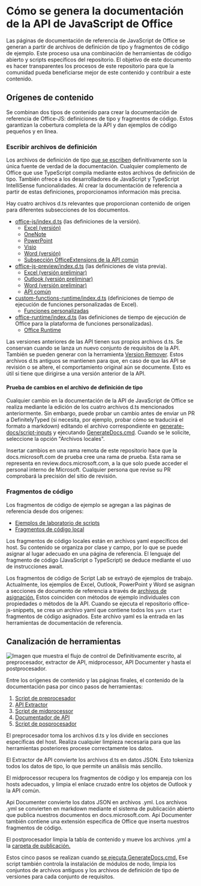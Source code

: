 # <a name="how-the-office-javascript-api-documentation-is-generated"></a>Cómo se genera la documentación de la API de JavaScript de Office

Las páginas de documentación de referencia de JavaScript de Office se generan a partir de archivos de definición de tipo y fragmentos de código de ejemplo. Este proceso usa una combinación de herramientas de código abierto y scripts específicos del repositorio. El objetivo de este documento es hacer transparentes los procesos de este repositorio para que la comunidad pueda beneficiarse mejor de este contenido y contribuir a este contenido.

## <a name="content-sources"></a>Orígenes de contenido

Se combinan dos tipos de contenido para crear la documentación de referencia de Office-JS: definiciones de tipo y fragmentos de código. Estos garantizan la cobertura completa de la API y dan ejemplos de código pequeños y en línea.

### <a name="type-definition-files"></a>Escribir archivos de definición

Los archivos de definición de tipo [que se escriben](https://github.com/DefinitelyTyped/DefinitelyTyped) definitivamente son la única fuente de verdad de la documentación. Cualquier complemento de Office que use TypeScript compila mediante estos archivos de definición de tipo. También ofrece a los desarrolladores de JavaScript y TypeScript IntelliSense funcionalidades. Al crear la documentación de referencia a partir de estas definiciones, proporcionamos información más precisa.

Hay cuatro archivos d.ts relevantes que proporcionan contenido de origen para diferentes subsecciones de los documentos.

- [office-js/index.d.ts](https://raw.githubusercontent.com/DefinitelyTyped/DefinitelyTyped/master/types/office-js/index.d.ts) (las definiciones de la versión).
  - [Excel (versión)](https://docs.microsoft.com/javascript/api/excel_release)
  - [OneNote](https://docs.microsoft.com/javascript/api/onenote)
  - [PowerPoint](https://docs.microsoft.com/javascript/api/powerpoint)
  - [Visio](https://docs.microsoft.com/javascript/api/visio)
  - [Word (versión)](https://docs.microsoft.com/javascript/api/word_release)
  - [Subsección OfficeExtensions de la API común](https://docs.microsoft.com/javascript/api/office)
- [office-js-preview/index.d.ts](https://raw.githubusercontent.com/DefinitelyTyped/DefinitelyTyped/master/types/office-js-preview/index.d.ts) (las definiciones de vista previa).
  - [Excel (versión preliminar)](https://docs.microsoft.com/javascript/api/excel)
  - [Outlook (versión preliminar)](https://docs.microsoft.com/javascript/api/outlook)
  - [Word (versión preliminar)](https://docs.microsoft.com/javascript/api/word)
  - [API común](https://docs.microsoft.com/javascript/api/office)
- [custom-functions-runtime/index.d.ts](https://github.com/DefinitelyTyped/DefinitelyTyped/blob/master/types/custom-functions-runtime/index.d.ts) (definiciones de tiempo de ejecución de funciones personalizadas de Excel).
  - [Funciones personalizadas](https://docs.microsoft.com/javascript/api/custom-functions-runtime)
- [office-runtime/index.d.ts](https://github.com/DefinitelyTyped/DefinitelyTyped/blob/master/types/office-runtime/index.d.ts) (las definiciones de tiempo de ejecución de Office para la plataforma de funciones personalizadas).
  - [Office Runtime](https://docs.microsoft.com/javascript/api/office-runtime)

Las versiones anteriores de las API tienen sus propios archivos d.ts. Se conservan cuando se lanza un nuevo conjunto de requisitos de la API. También se pueden generar con la herramienta [Version Remover](https://github.com/OfficeDev/office-js-docs-reference/blob/master/generate-docs/tools/VersionRemover.ts). Estos archivos d.ts antiguos se mantienen para que, en caso de que las API se revisión o se altere, el comportamiento original aún se documente. Esto es útil si tiene que dirigirse a una versión anterior de la API.

#### <a name="testing-type-definition-file-changes"></a>Prueba de cambios en el archivo de definición de tipo

Cualquier cambio en la documentación de la API de JavaScript de Office se realiza mediante la edición de los cuatro archivos d.ts mencionados anteriormente. Sin embargo, puede probar un cambio antes de enviar un PR a DefinitelyTyped (si necesita, por ejemplo, probar cómo se traducirá el formato a markdown) editando el archivo correspondiente en [generate-docs/script-inputs](https://github.com/OfficeDev/office-js-docs-reference/tree/master/generate-docs/script-inputs) y ejecutando [GenerateDocs.cmd](https://github.com/OfficeDev/office-js-docs-reference/blob/master/generate-docs/GenerateDocs.cmd). Cuando se le solicite, seleccione la opción "Archivos locales".

Insertar cambios en una rama remota de este repositorio hace que la docs.microsoft.com de prueba cree una rama de prueba. Esta rama se representa en review.docs.microsoft.com, a la que solo puede acceder el personal interno de Microsoft. Cualquier persona que revise su PR comprobará la precisión del sitio de revisión.

### <a name="code-snippets"></a>Fragmentos de código

Los fragmentos de código de ejemplo se agregan a las páginas de referencia desde dos orígenes:

- [Ejemplos de laboratorio de scripts](https://github.com/OfficeDev/office-js-snippets)
- [Fragmentos de código local](https://github.com/OfficeDev/office-js-docs-reference/tree/master/docs/code-snippets)

Los fragmentos de código locales están en archivos yaml específicos del host. Su contenido se organiza por clase y campo, por lo que se puede asignar al lugar adecuado en una página de referencia. El lenguaje del fragmento de código (JavaScript o TypeScript) se deduce mediante el uso de instrucciones await.

Los fragmentos de código de Script Lab se extrayó de ejemplos de trabajo. Actualmente, los ejemplos de Excel, Outlook, PowerPoint y Word se asignan a secciones de documento de referencia a través de [archivos de asignación.](https://github.com/OfficeDev/office-js-snippets/tree/prod/snippet-extractor-metadata) Estos coinciden con métodos de ejemplo individuales con propiedades o métodos de la API. Cuando se ejecuta el repositorio office-js-snippets, se crea un archivo yaml que contiene todos los `yarn start` fragmentos de código asignados. [](https://github.com/OfficeDev/office-js-snippets/blob/prod/snippet-extractor-output/snippets.yaml) Este archivo yaml es la entrada en las herramientas de documentación de referencia.

## <a name="tooling-pipeline"></a>Canalización de herramientas

![Imagen que muestra el flujo de control de Definitivamente escrito, al preprocesador, extractor de API, midprocessor, API Documenter y hasta el postprocesador.](ToolingPipeline.png)

Entre los orígenes de contenido y las páginas finales, el contenido de la documentación pasa por cinco pasos de herramientas:

1. [Script de preprocesador](https://github.com/OfficeDev/office-js-docs-reference/blob/master/generate-docs/scripts/preprocessor.ts)
1. [API Extractor](https://api-extractor.com/)
1. [Script de midprocessor](https://github.com/OfficeDev/office-js-docs-reference/blob/master/generate-docs/scripts/midprocessor.ts)
1. [Documentador de API](https://github.com/microsoft/rushstack/blob/master/apps/api-documenter/README.md)
1. [Script de posprocesador](https://github.com/OfficeDev/office-js-docs-reference/blob/master/generate-docs/scripts/postprocessor.ts)

El preprocesador toma los archivos d.ts y los divide en secciones específicas del host. Realiza cualquier limpieza necesaria para que las herramientas posteriores procese correctamente los datos.

El Extractor de API convierte los archivos d.ts en datos JSON. Esto tokeniza todos los datos de tipo, lo que permite un análisis más sencillo.

El midprocessor recupera los fragmentos de código y los empareja con los hosts adecuados, y limpia el enlace cruzado entre los objetos de Outlook y la API común.

Api Documenter convierte los datos JSON en archivos .yml. Los archivos .yml se convierten en markdown mediante el sistema de publicación abierto que publica nuestros documentos en docs.microsoft.com. Api Documenter también contiene una extensión específica de Office que inserta nuestros fragmentos de código.

El postprocesador limpia la tabla de contenido y mueve los archivos .yml a la [carpeta de publicación.](https://github.com/OfficeDev/office-js-docs-reference/tree/master/docs/docs-ref-autogen)

Estos cinco pasos se realizan cuando [se ejecuta GenerateDocs.cmd.](https://github.com/OfficeDev/office-js-docs-reference/blob/master/generate-docs/GenerateDocs.cmd) Ese script también controla la instalación de módulos de nodo, limpia los conjuntos de archivos antiguos y los archivos de definición de tipo de versiones para cada conjunto de requisitos.
